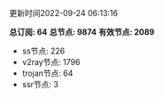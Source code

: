 更新时间2022-09-24 06:13:16

**总订阅: 64**
**总节点: 9874**
**有效节点: 2089**
- ss节点: 226
- v2ray节点: 1796
- trojan节点: 64
- ssr节点: 3
